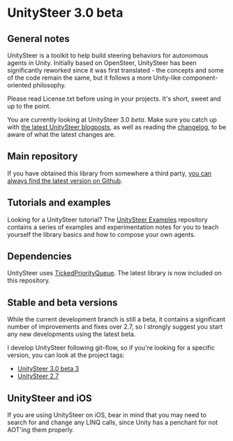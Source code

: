 # UnitySteer 3.0 beta


## General notes

UnitySteer is a toolkit to help build steering behaviors for autonomous agents in Unity.  Initially based on OpenSteer, UnitySteer has been significantly reworked since it was first translated - the concepts and some of the code remain the same, but it follows a more Unity-like component-oriented philosophy. 

Please read License.txt before using in your projects.  It's short, sweet and up to the point.

You are currently looking at UnitySteer 3.0 *beta*. Make sure you catch up with [the latest UnitySteer blogposts](http://arges-systems.com/blog/category/unitysteer/), as well as reading the [changelog](CHANGELOG.md), to be aware of what the latest changes are.


## Main repository

If you have obtained this library from somewhere a third party, [you can always find the latest version on Github](https://github.com/ricardojmendez/UnitySteer).

## Tutorials and examples

Looking for a UnitySteer tutorial?  The [UnitySteer Examples](https://github.com/ricardojmendez/UnitySteerExamples) repository contains a series of examples and experimentation notes for you to teach yourself the library basics and how to compose your own agents.

## Dependencies

UnitySteer uses [TickedPriorityQueue](https://github.com/Garufortho/TickedPriorityQueue). The latest library is now included on this repository.

## Stable and beta versions

While the current development branch is still a beta, it contains a significant number of improvements and fixes over 2.7, so I strongly suggest you start any new developments using the latest beta.

I develop UnitySteer following git-flow, so if you're looking for a specific version, you can look at the project tags:

* [UnitySteer 3.0 beta 3](https://github.com/ricardojmendez/UnitySteer/tree/v3.0.0-beta-3)
* [UnitySteer 2.7](https://github.com/ricardojmendez/UnitySteer/tree/v2.7)


## UnitySteer and iOS

If you are using UnitySteer on iOS, bear in mind that you may need to search for and change any LINQ calls, since Unity has a penchant for not AOT'ing them properly.
